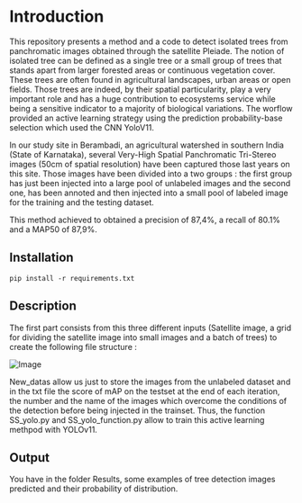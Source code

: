 # Introduction

This repository presents a method and a code to detect isolated trees from panchromatic images obtained through the satellite Pleiade.
The notion of isolated tree can be defined as a single tree or a small group of trees that stands apart from larger forested areas or continuous vegetation cover. These trees are often found in agricultural landscapes, urban areas or open fields.
Those trees are indeed, by their spatial particularity, play a very important role and has a huge contribution to ecosystems service while being a sensitive indicator to a majority of biological variations.
The worflow provided an active learning strategy using the prediction probability-base selection which used the CNN YoloV11.

In our study site in Berambadi, an agricultural watershed in southern India (State of Karnataka), several Very-High Spatial Panchromatic Tri-Stereo images (50cm of spatial resolution) have been captured those last years on this site. 
Those images have been divided into a two groups : the first group has just been injected into a large pool of unlabeled images and the second one, has been annoted and then injected into a small pool of labeled image for the training and the testing dataset.

This method achieved to obtained a precision of 87,4%, a recall of 80.1% and a MAP50 of 87,9%.

## Installation

`pip install -r requirements.txt`

## Description

The first part consists from this three different inputs (Satellite image, a grid for dividing the satellite image into small images and a batch of trees) to create the following file structure :


![Image](https://github.com/user-attachments/assets/d815961a-3ceb-4c26-ba5d-ccd96e33d16b)



New_datas allow us just to store the images from the unlabeled dataset and in the txt file the score of mAP on the testset at the end of each iteration, the number and the name of the images which overcome the conditions of the detection before being injected in the trainset. 
Thus, the function SS_yolo.py and SS_yolo_function.py allow to train this active learning methpod with YOLOv11.

## Output

You have in the folder Results, some examples of tree detection images predicted and their probability of distribution.


